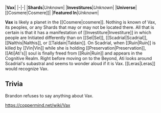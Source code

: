 |**Vax**|
|-|-|
|**Shards**|*Unknown*|
|**Investitures**|*Unknown*|
|**Universe**|[[Cosmere\|Cosmere]]|
|**Featured In**|*Unknown*|

**Vax** is likely a planet in the [[Cosmere\|cosmere]].
Nothing is known of Vax, its peoples, or any Shards that may or may not be located there. All that is certain is that it has a manifestation of [[Investiture\|Investiture]] in which people are Initiated differently than on [[Sel\|Sel]], [[Scadrial\|Scadrial]], [[Nalthis\|Nalthis]], or [[Taldain\|Taldain]].
On Scadrial, when [[Ruin\|Ruin]] is killed by [[Vin\|Vin]] while she is holding [[Preservation\|Preservation]], [[Ati\|Ati's]] soul is finally freed from [[Ruin\|Ruin]] and appears in the Cognitive Realm. Right before moving on to the Beyond, Ati looks around Scadrial's subastral and seems to wonder aloud if it is Vax. [[Leras\|Leras]] would recognize Vax.

## Trivia
Brandon refuses to say anything about Vax.


https://coppermind.net/wiki/Vax
